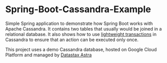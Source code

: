 # Spring-Boot-Cassandra-Example

Simple Spring application to demonstrate how Spring Boot works with Apache Cassandra. It contains two tables that usually would be joined in a relational database. It also shows how to use [lightweight transactions](https://blog.pythian.com/lightweight-transactions-cassandra/) in Cassandra to ensure that an action can be executed only once.

This project uses a demo Cassandra database, hosted on Google Cloud Platform and managed by [Datastax Astra](https://astra.datastax.com/) 